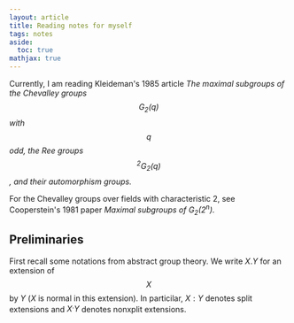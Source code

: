 ```yaml
---
layout: article
title: Reading notes for myself
tags: notes
aside:
  toc: true
mathjax: true
---
```

Currently, I am reading Kleideman's 1985 article *The maximal subgroups of the Chevalley groups $$G_2(q)$$ with $$q$$ odd, the Ree groups $$^2G_2(q)$$, and their automorphism groups.*


For the Chevalley groups over fields with characteristic 2, see Cooperstein's 1981 paper *Maximal subgroups of $G_2(2^n)$.*

## Preliminaries

First recall some notations from abstract group theory. We write $X.Y$ for an extension of $$X$$ by $Y$ ($X$ is normal in this extension). In particilar, $X:Y$ denotes split extensions and $X^.Y$ denotes nonxplit extensions. 


<!--more-->
